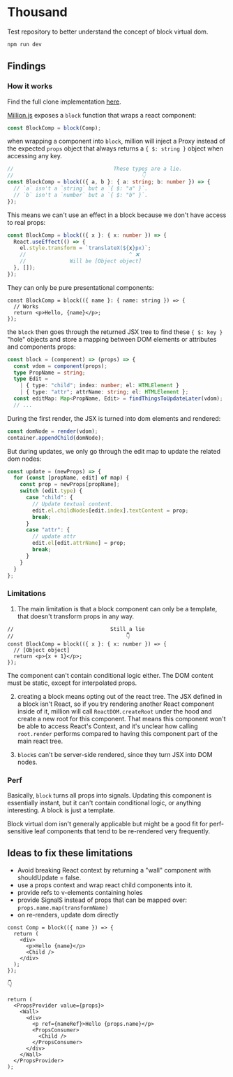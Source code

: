 # Thousand

Test repository to better understand the concept of block virtual dom.

```bash
npm run dev

```

## Findings

### How it works

Find the full clone implementation [here](https://github.com/gvergnaud/block-vdom-test/blob/main/src/app/block.tsx).

[Million.js](https://million.dev/) exposes a `block` function that wraps a react component:

```ts
const BlockComp = block(Comp);
```

when wrapping a component into `block`, million will inject a Proxy instead of the expected `props` object that always returns a `{ $: string }` object when accessing any key.

```ts
//                                These types are a lie.
//                                         👇
const BlockComp = block(({ a, b }: { a: string; b: number }) => {
  // `a` isn't a `string` but a `{ $: "a" }`.
  // `b` isn't a `number` but a `{ $: "b" }`.
});
```

This means we can't use an effect in a block because we don't have access to real props:

```ts
const BlockComp = block(({ x }: { x: number }) => {
  React.useEffect(() => {
    el.style.transform = `translateX(${x}px)`;
    //                                 ^ ❌
    //              Will be [Object object]
  }, []);
});
```

They can only be pure presentational components:

```tsx
const BlockComp = block(({ name }: { name: string }) => {
  // Works
  return <p>Hello, {name}</p>;
});
```

the `block` then goes through the returned JSX tree to find these `{ $: key }` "hole" objects and store a mapping between DOM elements or attributes and components props:

```ts
const block = (component) => (props) => {
  const vdom = component(props);
  type PropName = string;
  type Edit =
    | { type: "child"; index: number; el: HTMLElement }
    | { type: "attr"; attrName: string; el: HTMLElement };
  const editMap: Map<PropName, Edit> = findThingsToUpdateLater(vdom);
  // ...
```

During the first render, the JSX is turned into dom elements and rendered:

```ts
const domNode = render(vdom);
container.appendChild(domNode);
```

But during updates, we only go through the edit map to update the related dom nodes:

```ts
const update = (newProps) => {
  for (const [propName, edit] of map) {
    const prop = newProps[propName];
    switch (edit.type) {
      case "child": {
        // Update textual content.
        edit.el.childNodes[edit.index].textContent = prop;
        break;
      }
      case "attr": {
        // update attr
        edit.el[edit.attrName] = prop;
        break;
      }
    }
  }
};
```

### Limitations

1. The main limitation is that a block component can only be a template, that doesn't transform props in any way.

```tsx
//                               Still a lie
//                                    👇
const BlockComp = block(({ x }: { x: number }) => {
  // [Object object]
  return <p>{x + 1}</p>;
});
```

The component can't contain conditional logic either. The DOM content must be static, except for interpolated props.

2. creating a block means opting out of the react tree. The JSX defined in a block isn't React, so if you try rendering another React component inside of it, million will call `ReactDOM.createRoot` under the hood and create a new root for this component. That means this component won't be able to access React's Context, and it's unclear how calling `root.render` performs compared to having this component part of the main react tree.

3. `block`s can't be server-side rendered, since they turn JSX into DOM nodes.

### Perf

Basically, `block` turns all props into signals. Updating this component is essentially instant, but it can't contain conditional logic, or anything interesting. A block is just a template.

Block virtual dom isn't generally applicable but might be a good fit for perf-sensitive leaf components that tend to be re-rendered very frequently.

## Ideas to fix these limitations

- Avoid breaking React context by returning a "wall" component with shouldUpdate = false.
- use a props context and wrap react child components into it.
- provide refs to v-elements containing holes
- provide SignalS instead of props that can be mapped over: `props.name.map(transformName)`
- on re-renders, update dom directly

```tsx
const Comp = block(({ name }) => {
  return (
    <div>
      <p>Hello {name}</p>
      <Child />
    </div>
  );
});
```

👇

```tsx
return (
  <PropsProvider value={props}>
    <Wall>
      <div>
        <p ref={nameRef}>Hello {props.name}</p>
        <PropsConsumer>
          <Child />
        </PropsConsumer>
      </div>
    </Wall>
  </PropsProvider>
);
```
